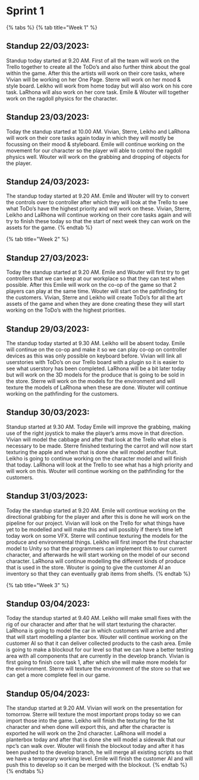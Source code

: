 # Sprint 1



{% tabs %}
{% tab title="Week 1" %}
## Standup 22/03/2023:

Standup today started at 9.20 AM. First of all the team will work on the Trello together to create all the ToDo’s and also further think about the goal within the game. After this the artists will work on their core tasks, where Vivian will be working on her One Page. Sterre will work on her mood & style board. Leikho will work from home today but will also work on his core task. LaRhona will also work on her core task. Emile & Wouter will together work on the ragdoll physics for the character.

## Standup 23/03/2023:

Today the standup started at 10.00 AM. Vivian, Sterre, Leikho and LaRhona will work on their core tasks again today in which they will mostly be focussing on their mood & styleboard. Emile will continue working on the movement for our character so the player will able to control the ragdoll physics well. Wouter will work on the grabbing and dropping of objects for the player.

## Standup 24/03/2023:

The standup today started at 9.20 AM. Emile and Wouter will try to convert the controls over to controller after which they will look at the Trello to see what ToDo’s have the highest priority and will work on these. Vivian, Sterre, Leikho and LaRhona will continue working on their core tasks again and will try to finish these today so that the start of next week they can work on the assets for the game.
{% endtab %}

{% tab title="Week 2" %}
## Standup 27/03/2023:

Today the standup started at 9.20 AM. Emile and Wouter will first try to get controllers that we can keep at our workplace so that they can test when possible. After this Emile will work on the co-op of the game so that 2 players can play at the same time. Wouter will start on the pathfinding for the customers. Vivian, Sterre and Leikho will create ToDo’s for all the art assets of the game and when they are done creating these they will start working on the ToDo’s with the highest priorities.

## Standup 29/03/2023:

The standup today started at 9.30 AM. Leikho will be absent today. Emile will continue on the co-op and make it so we can play co-op on controller devices as this was only possible on keyboard before. Vivian will link all userstories with ToDo’s on our Trello board with a plugin so it is easier to see what userstory has been completed. LaRhona will be a bit later today but will work on the 3D models for the produce that is going to be sold in the store. Sterre will work on the models for the environment and will texture the models of LaRhona when these are done. Wouter will continue working on the pathfinding for the customers.

## Standup 30/03/2023:

Standup started at 9.30 AM. Today Emile will improve the grabbing, making use of the right joystick to make the player’s arms move in that direction. Vivian will model the cabbage and after that look at the Trello what else is necessary to be made. Sterre finished texturing the carrot and will now start texturing the apple and when that is done she will model another fruit. Leikho is going to continue working on the character model and will finish that today. LaRhona will look at the Trello to see what has a high priority and will work on this. Wouter will continue working on the pathfinding for the customers.

## Standup 31/03/2023:

Today the standup started at 9.20 AM. Emile will continue working on the directional grabbing for the player and after this is done he will work on the pipeline for our project. Vivian will look on the Trello for what things have yet to be modelled and will make this and will possibly if there’s time left today work on some VFX. Sterre will continue texturing the models for the produce and environmental things. Leikho will first import the first character model to Unity so that the programmers can implement this to our current character, and afterwards he will start working on the model of our second character. LaRhona will continue modelling the different kinds of produce that is used in the store. Wouter is going to give the customer AI an inventory so that they can eventually grab items from shelfs.
{% endtab %}

{% tab title="Week 3" %}
## Standup 03/04/2023:

Today the standup started at 9.40 AM. Leikho will make small fixes with the rig of our character and after that he will start texturing the character. LaRhona is going to model the car in which customers will arrive and after that will start modelling a planter box. Wouter will continue working on the customer AI so that it can deliver collected products to the cash area. Emile is going to make a blockout for our level so that we can have a better testing area with all components that are currently in the develop branch. Vivian is first going to finish core task 1, after which she will make more models for the environment. Sterre will texture the environment of the store so that we can get a more complete feel in our game.

## Standup 05/04/2023:

The standup started at 9.20 AM. Vivian will work on the presentation for tomorrow. Sterre will texture the most important props today so we can import those into the game. Leikho will finish the texturing for the 1st character and when done will export this, and after the character is exported he will work on the 2nd character. LaRhona will model a planterbox today and after that is done she will model a sidewalk that our npc’s can walk over. Wouter will finish the blockout today and after it has been pushed to the develop branch, he will merge all existing scripts so that we have a temporary working level. Emile will finish the customer AI and will push this to develop so it can be merged with the blockout.
{% endtab %}
{% endtabs %}
